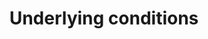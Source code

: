---
banner:
  content: People with certain pre-existing conditions are at greater risk for severe COVID-19 infection. Find out about these conditions and special precautions you can take.
  display: false
  heading: Call your doctor
layout: category
redirect_from: 
- older-people-special-precautions
name: underlying-conditions
owner: CDC
questions:
- who-is-at-higher-risk-for-serious-illness-from-covid-19
- are-people-with-disabilities-at-higher-risk
- what-should-people-at-higher-risk-of-serious-illness-with-covid-19-do
- additional-steps-child-special-healthcare-need
- seasonal-allergies-increased-risk
- risk-for-complications-from-covid-19-if-i-smoke-cigarettes
- risk-for-complications-from-covid-19-if-i-vape-tobacco-or-nicotine
redirect_from:
- /underlying-conditions/
- /underlying-conditions/how-were-the-underlying-conditions-selected/
- /how-were-the-underlying-conditions-selected/
- /underlying-conditions/what-about-underlying-medical-conditions-that-are-not-included-on-this-list/
- /what-about-underlying-medical-conditions-that-are-not-included-on-this-list/
- /underlying-conditions/what-does-well-controlled-mean/
- /what-does-well-controlled-mean/
- /underlying-conditions/what-does-more-sever-illness-mean/
- /what-does-more-sever-illness-mean/
- /what-does-more-severe-illness-mean/
title: Underlying conditions
---